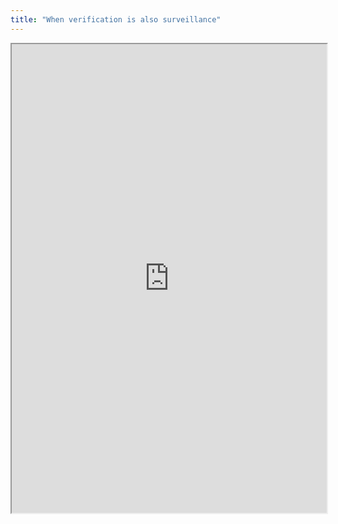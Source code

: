 ```yaml
---
title: "When verification is also surveillance"
---
```



<iframe height="750" width="100%" src="https://ewelton.github.io/ktest/wiki.html#When%20verification%20is%20also%20surveillance"></iframe>
